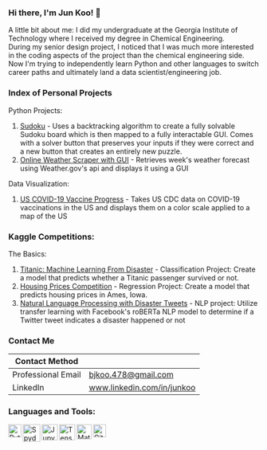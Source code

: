 ### Hi there, I'm Jun Koo! 👋
A little bit about me: I did my undergraduate at the Georgia Institute of Technology where I received my degree in Chemical Engineering.  
During my senior design project, I noticed that I was much more interested in the coding aspects of the project than the chemical engineering side.  
Now I'm trying to independently learn Python and other languages to switch career paths and ultimately land a data scientist/engineering job.  

### Index of Personal Projects  
Python Projects:  
1. [Sudoku](https://github.com/b-junkoo/Sudoku) - Uses a backtracking algorithm to create a fully solvable Sudoku board which is then mapped to a fully interactable GUI. Comes with a solver button that preserves your inputs if they were correct and a new button that creates an entirely new puzzle.
2. [Online Weather Scraper with GUI](https://github.com/b-junkoo/WeatherGUI) - Retrieves week's weather forecast using Weather.gov's api and displays it using a GUI

Data Visualization:
1. [US COVID-19 Vaccine Progress](https://www.kaggle.com/bumjunkoo/us-covid-vaccination) - Takes US CDC data on COVID-19 vaccinations in the US and displays them on a color scale applied to a map of the US

### Kaggle Competitions:
The Basics:  
1. [Titanic: Machine Learning From Disaster](https://www.kaggle.com/bumjunkoo/titanic-top-20-with-support-vector-machines) - Classification Project: Create a model that predicts whether a Titanic passenger survived or not.
2. [Housing Prices Competition](https://www.kaggle.com/bumjunkoo/house-prices) - Regression Project: Create a model that predicts housing prices in Ames, Iowa.
3. [Natural Language Processing with Disaster Tweets](https://www.kaggle.com/bumjunkoo/roberta-base-pytorch-for-sent-classification) - NLP project: Utilize transfer learning with Facebook's roBERTa NLP model to determine if a Twitter tweet indicates a disaster happened or not

### Contact Me
| Contact Method |  |
| --- | --- |
| Professional Email | bjkoo.478@gmail.com |
| LinkedIn | www.linkedin.com/in/junkoo|

### Languages and Tools:
<img align="left" alt="Python" width="26px" src="https://i.imgur.com/uYc9vRd.png" />
<img align="left" alt="Spyder" width="35px" src="https://i.imgur.com/XIhBWeo.png" />
<img align="left" alt="Jupyter Notebook" width="32px" src="https://i.imgur.com/AtJWasC.jpg" />
<img align="left" alt="Tensorflow" width="32px" src="https://imgur.com/a/8UrlRnG" />
<img align="left" alt="Matlab + Simulink" width="30px" src="https://i.imgur.com/4qFVMNF.png" />
<img align="left" alt="GitHub" width="26px" src="https://i.imgur.com/sBf3qA3.png" />  


